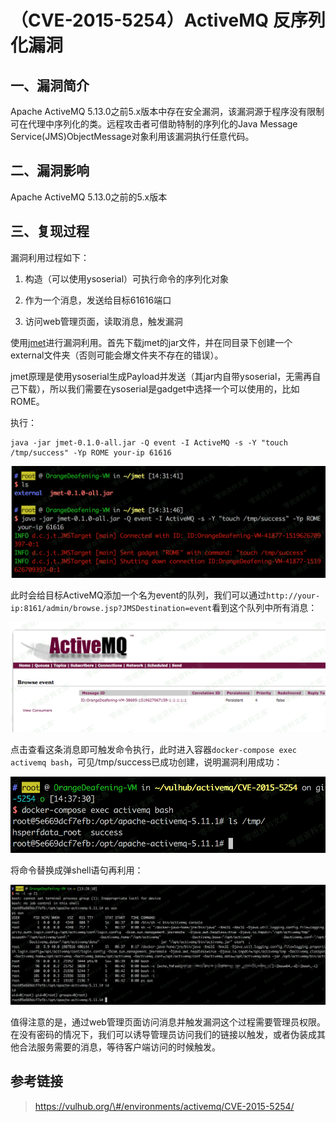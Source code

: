 （CVE-2015-5254）ActiveMQ 反序列化漏洞
======================================

一、漏洞简介
------------

Apache ActiveMQ
5.13.0之前5.x版本中存在安全漏洞，该漏洞源于程序没有限制可在代理中序列化的类。远程攻击者可借助特制的序列化的Java
Message Service(JMS)ObjectMessage对象利用该漏洞执行任意代码。

二、漏洞影响
------------

Apache ActiveMQ 5.13.0之前的5.x版本

三、复现过程
------------

漏洞利用过程如下：

1.  构造（可以使用ysoserial）可执行命令的序列化对象

2.  作为一个消息，发送给目标61616端口

3.  访问web管理页面，读取消息，触发漏洞

使用[jmet](https://github.com/ianxtianxt/jmet)进行漏洞利用。首先下载jmet的jar文件，并在同目录下创建一个external文件夹（否则可能会爆文件夹不存在的错误）。

jmet原理是使用ysoserial生成Payload并发送（其jar内自带ysoserial，无需再自己下载），所以我们需要在ysoserial是gadget中选择一个可以使用的，比如ROME。

执行：

    java -jar jmet-0.1.0-all.jar -Q event -I ActiveMQ -s -Y "touch /tmp/success" -Yp ROME your-ip 61616

![](./.resource/(CVE-2015-5254)ActiveMQ反序列化漏洞/media/rId25.png)

此时会给目标ActiveMQ添加一个名为event的队列，我们可以通过`http://your-ip:8161/admin/browse.jsp?JMSDestination=event`看到这个队列中所有消息：

![](./.resource/(CVE-2015-5254)ActiveMQ反序列化漏洞/media/rId26.png)

点击查看这条消息即可触发命令执行，此时进入容器`docker-compose exec activemq bash`，可见/tmp/success已成功创建，说明漏洞利用成功：

![](./.resource/(CVE-2015-5254)ActiveMQ反序列化漏洞/media/rId27.png)

将命令替换成弹shell语句再利用：

![](./.resource/(CVE-2015-5254)ActiveMQ反序列化漏洞/media/rId28.png)

值得注意的是，通过web管理页面访问消息并触发漏洞这个过程需要管理员权限。在没有密码的情况下，我们可以诱导管理员访问我们的链接以触发，或者伪装成其他合法服务需要的消息，等待客户端访问的时候触发。

参考链接
--------

> https://vulhub.org/\#/environments/activemq/CVE-2015-5254/
